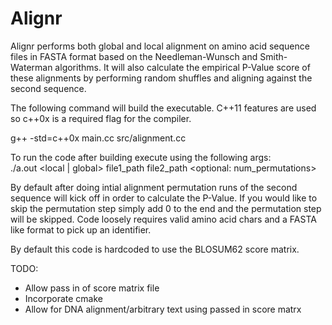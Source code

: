 # Alignr

Alignr performs both global and local alignment on amino acid sequence files in FASTA format based on the Needleman-Wunsch and Smith-Waterman algorithms. It will also calculate the empirical P-Value score of these alignments by performing random shuffles and aligning against the second sequence.

The following command will build the executable. C++11 features are used so c++0x is a required flag for the compiler.                                       
                                                                                 
g++ -std=c++0x main.cc src/alignment.cc                                              
                                                                                                                                                                    
To run the code after building execute using the following args:                 
./a.out <local | global> file1_path file2_path <optional: num_permutations>   
                                                                                 
By default after doing intial alignment permutation runs of the second sequence will kick off in order to calculate the P-Value. If you would like to skip the permutation step simply add 0 to the end and the permutation step will be skipped. Code loosely requires valid amino acid chars and a FASTA like format to pick up an identifier.   

By default this code is hardcoded to use the BLOSUM62 score matrix.

TODO:
- Allow pass in of score matrix file
- Incorporate cmake
- Allow for DNA alignment/arbitrary text using passed in score matrx
